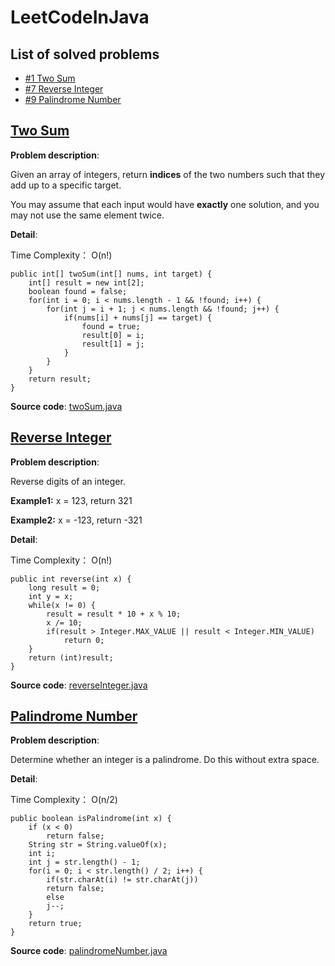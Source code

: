 # LeetCodeInJava

## List of solved problems

* [#1 Two Sum](#two-sum)
* [#7 Reverse Integer](#reverse-integer)
* [#9 Palindrome Number](#palindrome-number)

## [Two Sum](https://leetcode.com/problems/two-sum/description/)
**Problem description**:

Given an array of integers, return **indices** of the two numbers such that they add up to a specific target.

You may assume that each input would have **exactly** one solution, and you may not use the same element twice.

**Detail**:

Time Complexity： O(n!)
```
public int[] twoSum(int[] nums, int target) {
	int[] result = new int[2];
	boolean found = false;
	for(int i = 0; i < nums.length - 1 && !found; i++) {
		for(int j = i + 1; j < nums.length && !found; j++) {
			if(nums[i] + nums[j] == target) {
				found = true;
				result[0] = i;
				result[1] = j;
			}
		}
	}
	return result;
}
```

**Source code**:
[twoSum.java](source/twoSum.java)

## [Reverse Integer](https://leetcode.com/problems/reverse-integer/description/)
**Problem description**:

Reverse digits of an integer.

**Example1:** x = 123, return 321

**Example2:** x = -123, return -321

**Detail**:

Time Complexity： O(n!)
```
public int reverse(int x) {
	long result = 0;
	int y = x;
	while(x != 0) {
		result = result * 10 + x % 10;
		x /= 10;
		if(result > Integer.MAX_VALUE || result < Integer.MIN_VALUE)
			return 0;
	}
	return (int)result;
}
```

**Source code**:
[reverseInteger.java](source/reverseInteger.java)

## [Palindrome Number](https://leetcode.com/problems/palindrome-number/description/)
**Problem description**:

Determine whether an integer is a palindrome. Do this without extra space.

**Detail**:

Time Complexity： O(n/2)
```
public boolean isPalindrome(int x) {
	if (x < 0)
	    return false;
	String str = String.valueOf(x);
	int i;
	int j = str.length() - 1;
	for(i = 0; i < str.length() / 2; i++) {
	    if(str.charAt(i) != str.charAt(j))
		return false;
	    else
		j--;
	}
	return true;
}
```

**Source code**:
[palindromeNumber.java](source/palindromeNumber.java)
